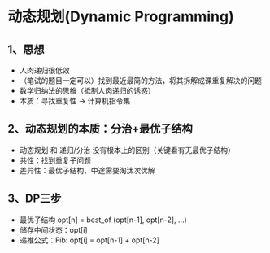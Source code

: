 # 动态规划(Dynamic Programming)

## 1、思想
- 人肉递归很低效
- （笔试的题目一定可以）找到最近最简的方法，将其拆解成课重复解决的问题
- 数学归纳法的思维（抵制人肉递归的诱惑）
- 本质：寻找重复性 -> 计算机指令集

## 2、动态规划的本质：分治+最优子结构

- 动态规划 和 递归/分治 没有根本上的区别（关键看有无最优子结构）
- 共性：找到重复子问题
- 差异性：最优子结构、中途需要淘汰次优解

## 3、DP三步
- 最优子结构 opt[n] = best_of (opt[n-1], opt[n-2], ...)
- 储存中间状态：opt[i]
- 递推公式：Fib: opt[i] = opt[n-1] + opt[n-2]
